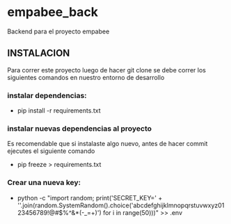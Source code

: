 # empabee_back
Backend para el proyecto empabee

## INSTALACION
Para correr este proyecto luego de hacer git clone se debe correr los siguientes comandos  en nuestro entorno de desarrollo

### instalar dependencias:
* pip install -r requirements.txt

### instalar nuevas dependencias al proyecto
Es recomendable que si instalaste algo nuevo, antes de hacer commit ejecutes el siguiente comando
* pip freeze > requirements.txt

### Crear una nueva key: 
* python -c "import random; print('SECRET_KEY=' + ''.join(random.SystemRandom().choice('abcdefghijklmnopqrstuvwxyz0123456789!@#$%^&*(-_=+)') for i in range(50)))" >> .env
    

